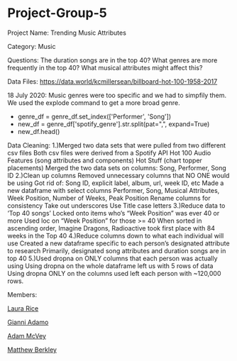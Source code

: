 # Project-Group-5
Project Name: Trending Music Attributes


Category: Music

Questions: 
The duration songs are in the top 40?
What genres are more frequently in the top 40?
What musical attributes might affect this?

Data Files:
https://data.world/kcmillersean/billboard-hot-100-1958-2017


18 July 2020:
Music genres were too specific and we had to simpfily them. 
We used the explode command to get a more broad genre.
- genre_df = genre_df.set_index(['Performer', 'Song'])
- new_df = genre_df['spotify_genre'].str.split(pat=",", expand=True)
- new_df.head()


Data Cleaning:
1.)Merged two data sets that were pulled from two different csv files
Both csv files were derived from a Spotify API
Hot 100 Audio Features (song attributes and components)
Hot Stuff (chart topper placements)
Merged the two data sets on columns:
Song, Performer, Song ID
2.)Clean up columns
Removed unnecessary columns that NO ONE would be using
Got rid of: Song ID, explicit label, album, url, week ID, etc
Made a new dataframe with select columns
Performer, Song, Musical Attributes, Week Position, Number of Weeks, Peak Position
Rename columns for consistency
Take out underscores
Use Title case letters
3.)Reduce data to ‘Top 40 songs’
Locked onto items who’s “Week Position” was ever 40 or more
Used loc on “Week Position” for those >= 40
When sorted in ascending order, Imagine Dragons, Radioactive took first place with 84 weeks in the Top 40
4.)Reduce columns down to what each individual will use
Created a new dataframe specific to each person’s designated attribute to research
Primarily, designated song attributes and duration songs are in top 40
5.)Used dropna on ONLY columns that each person was actually using
Using dropna on the whole dataframe left us with 5 rows of data
Using dropna ONLY on the columns used left each person with ~120,000 rows.


Members:

[Laura Rice](https://github.com/LRiceBall)

[Gianni Adamo](https://github.com/gianx1)

[Adam McVey](https://github.com/adamemcvey)

[Matthew Berkley](https://github.com/mberkley25)
